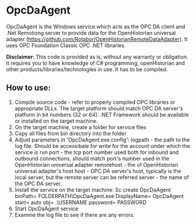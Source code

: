 # OpcDaAgent
OpcDaAgent is the Windows service which acts as the OPC DA client and .Net Remotiong server to provide data for the OpenHistorian universal adapter (https://github.com/Rotabor/OpenHistorianRemoteDataAdapter).
It uses OPC Foundation Classic OPC .NET libraries.

**Disclaimer**: This code is provided as is, without any warranty or obligation. It requires you to have knowledge of C# programming, openHistorian and other products/libraries/technologies in use. It has to be compiled.

## How to use:
1. Compile source code - refer to properly compiled OPC libraries or appropriate DLLs. The target platform should match OPC DA server's platform in bit numbers (32 or 64). .NET Framework should be available or installed on the target machine.
2. On the target machine, create a folder for service files 
3. Copy all files from bin directory into the folder
4. Adjust parameters in 'OpcDaAgent.exe.config':
logpath - the path to the log file. Should be accessibale for write for the account under which the service is run
port - the tcp port number used both for inbound and outbound connections, should match port's number used in the OpenHistorian universal adapter
remotehost - the of OpenHistorian universal adapter's host 
host - OPC DA server's host, typically is the local server, but the remote server can be referred 
server - the name of the OPC DA server.
5. Install the service on the target machine:
Sc create OpcDaAgent binPath= FOLDERPATH\OpcDaAgent.exe DisplayName= OpcDaAgent start= auto obj= .\USERNAME password= PASSWORD
6. Start OpcDaAgent service
7. Examine the log file to see if there are any errors.
